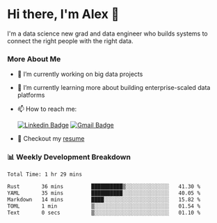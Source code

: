 # Hi there, I'm Alex  👋

I'm a data science new grad and data engineer who builds systems to connect the right people with the right data. 

### More About Me

- 🔭 I’m currently working on big data projects
- 🌱 I’m currently learning more about building enterprise-scaled data platforms
- 📫 How to reach me:

  [![Linkedin Badge](https://img.shields.io/badge/LinkedIn-0077B5?style=for-the-badge&logo=linkedin&logoColor=white)](https://www.linkedin.com/in/alex-chen-112523chen/) [![Gmail Badge](https://img.shields.io/badge/Gmail-D14836?style=for-the-badge&logo=gmail&logoColor=white)](mailto:itsalexchen@gmail.com)
- 📝 Checkout my [resume](https://itsalexchen.vercel.app/AlexChenResume.pdf)



### 📊 Weekly Development Breakdown
<!--START_SECTION:waka-->

```txt
Total Time: 1 hr 29 mins

Rust       36 mins         ██████████▒░░░░░░░░░░░░░░   41.30 %
YAML       35 mins         ██████████░░░░░░░░░░░░░░░   40.05 %
Markdown   14 mins         ████░░░░░░░░░░░░░░░░░░░░░   15.82 %
TOML       1 min           ▒░░░░░░░░░░░░░░░░░░░░░░░░   01.54 %
Text       0 secs          ▒░░░░░░░░░░░░░░░░░░░░░░░░   01.10 %
```

<!--END_SECTION:waka-->
